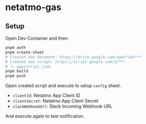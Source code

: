 # netatmo-gas

## Setup

Open Dev Container and then:

```bash
pnpm auth
pnpm create-sheet
# Created new document: https://drive.google.com/open?id=***
# Created new script: https://script.google.com/d/***
# └─ appsscript.json
pnpm build
pnpm push
```

Open created script and execute to setup `config` sheet.

- `clientId`: Netatmo App Client ID
- `clientSecret`: Netatmo App Client Secret
- `slackWebhookUrl`: Slack Incoming Webhook URL

And execute again to test notification.
